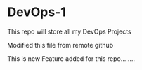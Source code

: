 # DevOps-1
This repo will store all my DevOps Projects

Modified this file from remote github

This is new Feature added for this repo........

